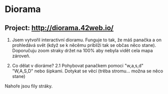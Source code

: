 # Diorama

## Project: http://diorama.42web.io/

1. Jsem vytvořil interactivní dioramu.
Funguje to tak, že máš panačka a on prohledává svět (když se k něcěmu priblíži tak se občas něco stane).
Doporučuju zoom straky držet na 100% aby nebyla vidět cela mapa zároveň.

2. Co dělat v dioráme?
2.1 Pohybovat panačkem pomoci "w,a,s,d" "W,A,S,D" nebo šipkami.
Dotykat se věcí (trěba stromu... možna se něco stane)

Nahoře jsou fily stráky.
